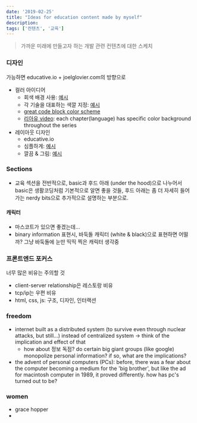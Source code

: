 ```yaml
---
date: '2019-02-25'
title: "Ideas for education content made by myself"
description: 
tags: ['컨텐츠', '교육']
---
```

> 가까운 미래에 만들고자 하는 개발 관련 컨텐츠에 대한 스케치

### 디자인
가능하면 educative.io + joelglovier.com의 방향으로
- 컬러 아이디어
    - 회색 배경 사용: [예시](http://www.dontfeartheinternet.com/)
    - 각 기술을 대표하는 색깔 지정: [예시](http://www.evolutionoftheweb.com/)
    - [great code block color scheme](https://30-seconds.github.io/30-seconds-of-css/)
    - [리아유 video](https://www.youtube.com/watch?v=ptBZdXl4P6c): each chapter(language) has specific color background throughout the series
- 레이아웃 디자인
    - educative.io
    - 심플하게: [예시](https://internetingishard.com/)
    - 깔끔 & 그림: [예시](https://joelglovier.com/writing/sitemaps-for-jekyll-sites)

### Sections
- 교육 섹션을 전반적으로, basic과 후드 아래 (under the hood)으로 나누어서 basic은 생활코딩처럼 기본적으로 알면 좋을 것들, 후드 아래는 좀 더 자세히 들어가는 nerdy bits으로 추가적으로 설명하는 부분으로.

#### 캐릭터
- 마스코트가 있으면 좋겠는데...
- binary information 표현시, 바둑돌 캐릭터 (white & black)으로 표현하면 어떨까? 그냥 바둑돌에 눈만 띡띡 찍은 캐릭터 생각중

### 프론트엔드 포커스
너무 많은 비유는 주의할 것
- client-server relationship은 레스토랑 비유
- tcp/ip는 우편 비유
- html, css, js: 구조, 디자인, 인터랙션


### freedom
- internet built as a distributed system (to survive even through nuclear attacks, but still...) instead of centralized system -> think of the implication and effect of that
    - how about 정보 독점? do certain big giant groups (like google) monopolize personal information? if so, what are the implications?
- the advent of personal computers (PCs): before, there was a fear about the computer becoming a medium for the 'big brother', but like the ad for macintosh computer in 1989, it proved differently. how has pc's turned out to be?

### women
- grace hopper
- 